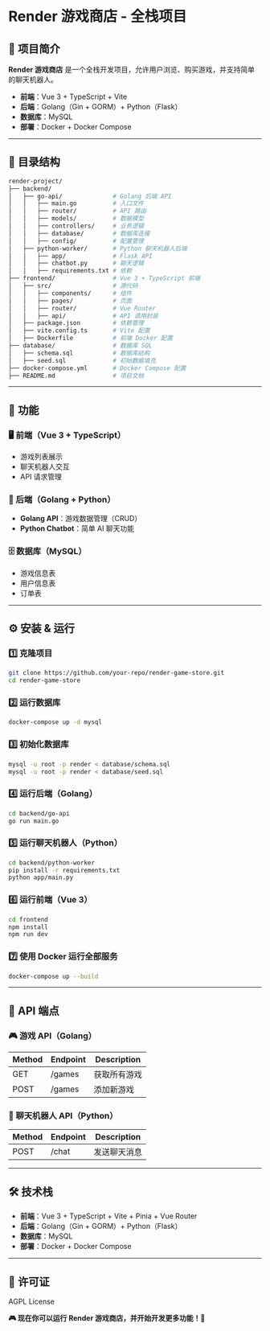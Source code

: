 # Render 游戏商店 - 全栈项目

## 📌 项目简介
**Render 游戏商店** 是一个全栈开发项目，允许用户浏览、购买游戏，并支持简单的聊天机器人。

- **前端**：Vue 3 + TypeScript + Vite
- **后端**：Golang（Gin + GORM）+ Python（Flask）
- **数据库**：MySQL
- **部署**：Docker + Docker Compose

---
## 📂 目录结构
```bash
render-project/
├── backend/
│   ├── go-api/              # Golang 后端 API
│   │   ├── main.go          # 入口文件
│   │   ├── router/          # API 路由
│   │   ├── models/          # 数据模型
│   │   ├── controllers/     # 业务逻辑
│   │   ├── database/        # 数据库连接
│   │   ├── config/          # 配置管理
│   ├── python-worker/       # Python 聊天机器人后端
│   │   ├── app/             # Flask API
│   │   ├── chatbot.py       # 聊天逻辑
│   │   ├── requirements.txt # 依赖
├── frontend/                # Vue 3 + TypeScript 前端
│   ├── src/                 # 源代码
│   │   ├── components/      # 组件
│   │   ├── pages/           # 页面
│   │   ├── router/          # Vue Router
│   │   ├── api/             # API 调用封装
│   ├── package.json         # 依赖管理
│   ├── vite.config.ts       # Vite 配置
│   ├── Dockerfile           # 前端 Docker 配置
├── database/                # 数据库 SQL
│   ├── schema.sql           # 数据库结构
│   ├── seed.sql             # 初始数据填充
├── docker-compose.yml       # Docker Compose 配置
├── README.md                # 项目文档
```

---
## 🎯 功能
### **🖥️ 前端（Vue 3 + TypeScript）**
- 游戏列表展示
- 聊天机器人交互
- API 请求管理

### **🚀 后端（Golang + Python）**
- **Golang API**：游戏数据管理（CRUD）
- **Python Chatbot**：简单 AI 聊天功能

### **🗄️ 数据库（MySQL）**
- 游戏信息表
- 用户信息表
- 订单表

---
## ⚙️ **安装 & 运行**

### **1️⃣ 克隆项目**
```bash
git clone https://github.com/your-repo/render-game-store.git
cd render-game-store
```

### **2️⃣ 运行数据库**
```bash
docker-compose up -d mysql
```

### **3️⃣ 初始化数据库**
```bash
mysql -u root -p render < database/schema.sql
mysql -u root -p render < database/seed.sql
```

### **4️⃣ 运行后端（Golang）**
```bash
cd backend/go-api
go run main.go
```

### **5️⃣ 运行聊天机器人（Python）**
```bash
cd backend/python-worker
pip install -r requirements.txt
python app/main.py
```

### **6️⃣ 运行前端（Vue 3）**
```bash
cd frontend
npm install
npm run dev
```

### **7️⃣ 使用 Docker 运行全部服务**
```bash
docker-compose up --build
```

---
## 📡 API 端点
### **🎮 游戏 API**（Golang）
| Method | Endpoint   | Description         |
|--------|-----------|---------------------|
| GET    | /games    | 获取所有游戏        |
| POST   | /games    | 添加新游戏          |

### **💬 聊天机器人 API**（Python）
| Method | Endpoint   | Description      |
|--------|-----------|------------------|
| POST   | /chat     | 发送聊天消息      |

---
## 🛠️ **技术栈**
- **前端**：Vue 3 + TypeScript + Vite + Pinia + Vue Router
- **后端**：Golang（Gin + GORM）+ Python（Flask）
- **数据库**：MySQL
- **部署**：Docker + Docker Compose

---
## 📜 **许可证**
AGPL License

**🎮 现在你可以运行 Render 游戏商店，并开始开发更多功能！🚀**